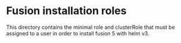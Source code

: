 # Fusion installation roles

This directory contains the minimal role and clusterRole that must be assigned to
a user in order to install fusion 5 with helm v3.
